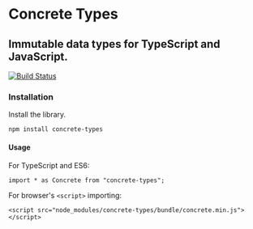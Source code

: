 
# Concrete Types
## Immutable data types for TypeScript and JavaScript.

[![Build Status](https://travis-ci.org/patrimart/concrete-types.svg?branch=master)](https://travis-ci.org/patrimart/concrete-types)


### Installation

Install the library.

```
npm install concrete-types
```


#### Usage

For TypeScript and ES6:
```
import * as Concrete from "concrete-types";
```

For browser's `<script>` importing:
```
<script src="node_modules/concrete-types/bundle/concrete.min.js"></script>
```
